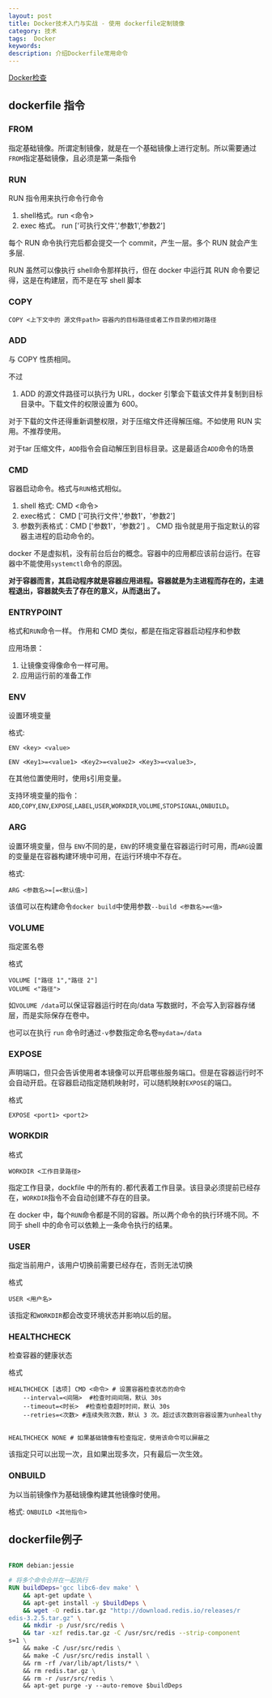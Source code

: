 ```yaml
---
layout: post
title: Docker技术入门与实战 - 使用 dockerfile定制镜像
category: 技术
tags:  Docker
keywords: 
description: 介绍Dockerfile常用命令
---
```


[Docker检查](https://docs.docker.com/docker-for-mac/)

## dockerfile 指令

### FROM

指定基础镜像。所谓定制镜像，就是在一个基础镜像上进行定制。所以需要通过 `FROM`指定基础镜像，且必须是第一条指令

### RUN

RUN 指令用来执行命令行命令

1. shell格式。run <命令>
2. exec 格式。 run ['可执行文件','参数1','参数2']

每个 RUN 命令执行完后都会提交一个 commit，产生一层。多个 RUN 就会产生多层.


RUN 虽然可以像执行 shell命令那样执行，但在 docker 中运行其 RUN 命令要记得，这是在构建层，而不是在写 shell 脚本

### COPY 

`COPY <上下文中的 源文件path>` `容器内的目标路径或者工作目录的相对路径`



### ADD

与 COPY 性质相同。

不过

1. ADD 的源文件路径可以执行为 URL，docker 引擎会下载该文件并复制到目标目录中。下载文件的权限设置为 600。

对于下载的文件还得重新调整权限，对于压缩文件还得解压缩。不如使用 RUN 实用。不推荐使用。

对于tar 压缩文件，`ADD`指令会自动解压到目标目录。这是最适合`ADD`命令的场景

### CMD

容器启动命令。格式与`RUN`格式相似。

1. shell 格式: CMD <命令>
2. exec格式： CMD ['可执行文件','参数1'，'参数2']
3. 参数列表格式：CMD ['参数1'，'参数2'] 。 CMD 指令就是用于指定默认的容器主进程的启动命令的。

docker 不是虚拟机，没有前台后台的概念。容器中的应用都应该前台运行。在容器中不能使用`systemctl`命令的原因。

**对于容器而言，其启动程序就是容器应用进程。容器就是为主进程而存在的，主进程退出，容器就失去了存在的意义，从而退出了。**

### ENTRYPOINT

格式和`RUN`命令一样。
作用和 CMD 类似，都是在指定容器启动程序和参数

应用场景：

1. 让镜像变得像命令一样可用。
2. 应用运行前的准备工作


### ENV 

设置环境变量

格式:

```
ENV <key> <value>

ENV <Key1>=<value1> <Key2>=<value2> <Key3>=<value3>,
```

在其他位置使用时，使用`$`引用变量。

支持环境变量的指令： `ADD`,`COPY`,`ENV`,`EXPOSE`,`LABEL`,`USER`,`WORKDIR`,`VOLUME`,`STOPSIGNAL`,`ONBUILD`。


### ARG

设置环境变量，但与 `ENV`不同的是，`ENV`的环境变量在容器运行时可用，而`ARG`设置的变量是在容器构建环境中可用，在运行环境中不存在。

格式:

```
ARG <参数名>=[=<默认值>]  
```

该值可以在构建命令`docker build`中使用参数`--build <参数名>=<值>`


### VOLUME

指定匿名卷

格式

```
VOLUME ["路径 1","路径 2"]
VOLUME <"路径">
```

如`VOLUME /data`可以保证容器运行时在向/data 写数据时，不会写入到容器存储层，而是实际保存在卷中。

也可以在执行 `run` 命令时通过`-v`参数指定命名卷`mydata=/data`

### EXPOSE

声明端口，但只会告诉使用者本镜像可以开启哪些服务端口。但是在容器运行时不会自动开启。在容器启动指定随机映射时，可以随机映射`EXPOSE`的端口。

格式

```
EXPOSE <port1> <port2>
```

### WORKDIR

格式

```
WORKDIR <工作目录路径>
```

指定工作目录，dockfile 中的所有的`.`都代表着工作目录。该目录必须提前已经存在，`WORKDIR`指令不会自动创建不存在的目录。

在 docker 中，每个`RUN`命令都是不同的容器。所以两个命令的执行环境不同。不同于 shell 中的命令可以依赖上一条命令执行的结果。

### USER

指定当前用户，该用户切换前需要已经存在，否则无法切换

格式

```
USER <用户名>
```

该指定和`WORKDIR`都会改变环境状态并影响以后的层。

### HEALTHCHECK

检查容器的健康状态

格式

```
HEALTHCHECK [选项] CMD <命令> # 设置容器检查状态的命令
    --interval=<间隔>  #检查时间间隔，默认 30s
    --timeout=<时长>  #检查检查超时时间，默认 30s
    --retries=<次数> #连续失败次数，默认 3 次。超过该次数则容器设置为unhealthy


HEALTHCHECK NONE # 如果基础镜像有检查指定，使用该命令可以屏蔽之
```

该指定只可以出现一次，且如果出现多次，只有最后一次生效。


### ONBUILD

为以当前镜像作为基础镜像构建其他镜像时使用。

格式: `ONBUILD <其他指令>`



## dockerfile例子

```dockerfile

FROM debian:jessie

# 将多个命令合并在一起执行
RUN buildDeps='gcc libc6-dev make' \
    && apt-get update \
    && apt-get install -y $buildDeps \
    && wget -O redis.tar.gz "http://download.redis.io/releases/r
edis-3.2.5.tar.gz" \
    && mkdir -p /usr/src/redis \
    && tar -xzf redis.tar.gz -C /usr/src/redis --strip-component
s=1 \
    && make -C /usr/src/redis \
    && make -C /usr/src/redis install \
    && rm -rf /var/lib/apt/lists/* \
    && rm redis.tar.gz \
    && rm -r /usr/src/redis \
    && apt-get purge -y --auto-remove $buildDeps


```